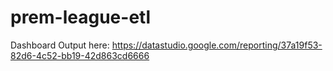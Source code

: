# prem-league-etl

Dashboard Output here: https://datastudio.google.com/reporting/37a19f53-82d6-4c52-bb19-42d863cd6666
